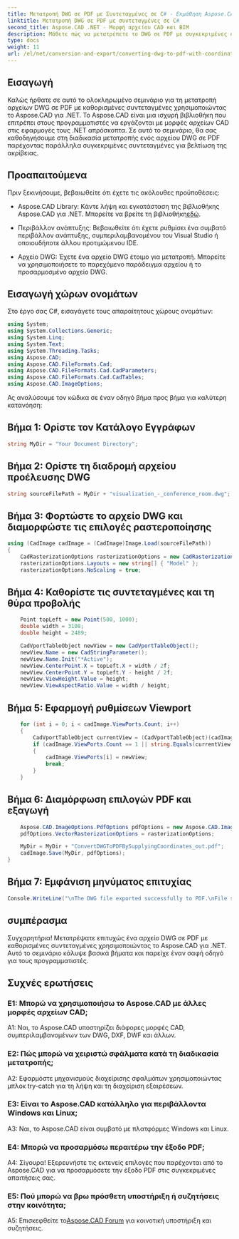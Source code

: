 ```yaml
---
title: Μετατροπή DWG σε PDF με Συντεταγμένες σε C# - Εκμάθηση Aspose.CAD
linktitle: Μετατροπή DWG σε PDF με συντεταγμένες σε C#
second_title: Aspose.CAD .NET - Μορφή αρχείου CAD και BIM
description: Μάθετε πώς να μετατρέπετε το DWG σε PDF με συγκεκριμένες συντεταγμένες σε C# χρησιμοποιώντας το Aspose.CAD. Ακολουθήστε τον οδηγό βήμα προς βήμα για ακριβείς και αποτελεσματικές μετατροπές αρχείων CAD.
type: docs
weight: 11
url: /el/net/conversion-and-export/converting-dwg-to-pdf-with-coordinates/
---
```

## Εισαγωγή

Καλώς ήρθατε σε αυτό το ολοκληρωμένο σεμινάριο για τη μετατροπή αρχείων DWG σε PDF με καθορισμένες συντεταγμένες χρησιμοποιώντας το Aspose.CAD για .NET. Το Aspose.CAD είναι μια ισχυρή βιβλιοθήκη που επιτρέπει στους προγραμματιστές να εργάζονται με μορφές αρχείων CAD στις εφαρμογές τους .NET απρόσκοπτα. Σε αυτό το σεμινάριο, θα σας καθοδηγήσουμε στη διαδικασία μετατροπής ενός αρχείου DWG σε PDF παρέχοντας παράλληλα συγκεκριμένες συντεταγμένες για βελτίωση της ακρίβειας.

## Προαπαιτούμενα

Πριν ξεκινήσουμε, βεβαιωθείτε ότι έχετε τις ακόλουθες προϋποθέσεις:

- Aspose.CAD Library: Κάντε λήψη και εγκατάσταση της βιβλιοθήκης Aspose.CAD για .NET. Μπορείτε να βρείτε τη βιβλιοθήκη[εδώ](https://releases.aspose.com/cad/net/).

- Περιβάλλον ανάπτυξης: Βεβαιωθείτε ότι έχετε ρυθμίσει ένα συμβατό περιβάλλον ανάπτυξης, συμπεριλαμβανομένου του Visual Studio ή οποιουδήποτε άλλου προτιμώμενου IDE.

- Αρχείο DWG: Έχετε ένα αρχείο DWG έτοιμο για μετατροπή. Μπορείτε να χρησιμοποιήσετε το παρεχόμενο παράδειγμα αρχείου ή το προσαρμοσμένο αρχείο DWG.

## Εισαγωγή χώρων ονομάτων

Στο έργο σας C#, εισαγάγετε τους απαραίτητους χώρους ονομάτων:

```csharp
using System;
using System.Collections.Generic;
using System.Linq;
using System.Text;
using System.Threading.Tasks;
using Aspose.CAD;
using Aspose.CAD.FileFormats.Cad;
using Aspose.CAD.FileFormats.Cad.CadParameters;
using Aspose.CAD.FileFormats.Cad.CadTables;
using Aspose.CAD.ImageOptions;
```

Ας αναλύσουμε τον κώδικα σε έναν οδηγό βήμα προς βήμα για καλύτερη κατανόηση:

## Βήμα 1: Ορίστε τον Κατάλογο Εγγράφων

```csharp
string MyDir = "Your Document Directory";
```

## Βήμα 2: Ορίστε τη διαδρομή αρχείου προέλευσης DWG

```csharp
string sourceFilePath = MyDir + "visualization_-_conference_room.dwg";
```

## Βήμα 3: Φορτώστε το αρχείο DWG και διαμορφώστε τις επιλογές ραστεροποίησης

```csharp
using (CadImage cadImage = (CadImage)Image.Load(sourceFilePath))
{
    CadRasterizationOptions rasterizationOptions = new CadRasterizationOptions();
    rasterizationOptions.Layouts = new string[] { "Model" };
    rasterizationOptions.NoScaling = true;
```

## Βήμα 4: Καθορίστε τις συντεταγμένες και τη θύρα προβολής

```csharp
    Point topLeft = new Point(500, 1000);
    double width = 3108;
    double height = 2489;

    CadVportTableObject newView = new CadVportTableObject();
    newView.Name = new CadStringParameter();
    newView.Name.Init("*Active");
    newView.CenterPoint.X = topLeft.X + width / 2f;
    newView.CenterPoint.Y = topLeft.Y - height / 2f;
    newView.ViewHeight.Value = height;
    newView.ViewAspectRatio.Value = width / height;
```

## Βήμα 5: Εφαρμογή ρυθμίσεων Viewport

```csharp
    for (int i = 0; i < cadImage.ViewPorts.Count; i++)
    {
        CadVportTableObject currentView = (CadVportTableObject)(cadImage.ViewPorts[i]);
        if (cadImage.ViewPorts.Count == 1 || string.Equals(currentView.Name.Value.ToLowerInvariant(), "*active"))
        {
            cadImage.ViewPorts[i] = newView;
            break;
        }
    }
```

## Βήμα 6: Διαμόρφωση επιλογών PDF και εξαγωγή

```csharp
    Aspose.CAD.ImageOptions.PdfOptions pdfOptions = new Aspose.CAD.ImageOptions.PdfOptions();
    pdfOptions.VectorRasterizationOptions = rasterizationOptions;

    MyDir = MyDir + "ConvertDWGToPDFBySupplyingCoordinates_out.pdf";
    cadImage.Save(MyDir, pdfOptions);
}
```

## Βήμα 7: Εμφάνιση μηνύματος επιτυχίας

```csharp
Console.WriteLine("\nThe DWG file exported successfully to PDF.\nFile saved at " + MyDir);
```

## συμπέρασμα

Συγχαρητήρια! Μετατρέψατε επιτυχώς ένα αρχείο DWG σε PDF με καθορισμένες συντεταγμένες χρησιμοποιώντας το Aspose.CAD για .NET. Αυτό το σεμινάριο κάλυψε βασικά βήματα και παρείχε έναν σαφή οδηγό για τους προγραμματιστές.

## Συχνές ερωτήσεις

### Ε1: Μπορώ να χρησιμοποιήσω το Aspose.CAD με άλλες μορφές αρχείων CAD;

A1: Ναι, το Aspose.CAD υποστηρίζει διάφορες μορφές CAD, συμπεριλαμβανομένων των DWG, DXF, DWF και άλλων.

### Ε2: Πώς μπορώ να χειριστώ σφάλματα κατά τη διαδικασία μετατροπής;

A2: Εφαρμόστε μηχανισμούς διαχείρισης σφαλμάτων χρησιμοποιώντας μπλοκ try-catch για τη λήψη και τη διαχείριση εξαιρέσεων.

### Ε3: Είναι το Aspose.CAD κατάλληλο για περιβάλλοντα Windows και Linux;

A3: Ναι, το Aspose.CAD είναι συμβατό με πλατφόρμες Windows και Linux.

### Ε4: Μπορώ να προσαρμόσω περαιτέρω την έξοδο PDF;

Α4: Σίγουρα! Εξερευνήστε τις εκτενείς επιλογές που παρέχονται από το Aspose.CAD για να προσαρμόσετε την έξοδο PDF στις συγκεκριμένες απαιτήσεις σας.

### Ε5: Πού μπορώ να βρω πρόσθετη υποστήριξη ή συζητήσεις στην κοινότητα;

A5: Επισκεφθείτε το[Aspose.CAD Forum](https://forum.aspose.com/c/cad/19) για κοινοτική υποστήριξη και συζητήσεις.